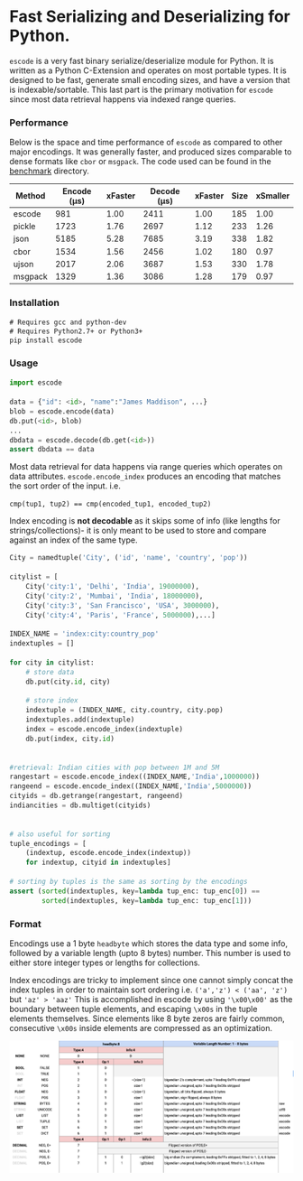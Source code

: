 # Fast Serializing and Deserializing for Python.

`escode` is a very fast binary serialize/deserialize module for Python. It is written as a Python C-Extension and operates on most portable types. It is designed to be fast, generate small encoding sizes, and have a version that is indexable/sortable. This last part is the primary motivation for `escode` since most data retrieval happens via indexed range queries.

### Performance

Below is the space and time performance of `escode` as compared to other major encodings. It was generally faster, and produced sizes comparable to dense formats like `cbor` or `msgpack`. The code used can be found in the [benchmark](https://github.com/awable/escode/tree/master/benchmark) directory.

Method | Encode (μs) | xFaster | Decode (μs) | xFaster | Size | xSmaller
--- |    --- |   --- |    --- |   --- |    --- |   ---
escode | 981 | 1.00 | 2411 | 1.00 | 185 | 1.00
pickle | 1723 | 1.76 | 2697 | 1.12 | 233 | 1.26
json | 5185 | 5.28 | 7685 | 3.19 | 338 | 1.82
cbor | 1534 | 1.56 | 2456 | 1.02 | 180 | 0.97
ujson | 2017 | 2.06 | 3687 | 1.53 | 330 | 1.78
msgpack | 1329 | 1.36 | 3086 | 1.28 | 179 | 0.97

### Installation

```shell
# Requires gcc and python-dev
# Requires Python2.7+ or Python3+
pip install escode
```


### Usage

```python
import escode

data = {"id": <id>, "name":"James Maddison", ...}
blob = escode.encode(data)
db.put(<id>, blob)
...
dbdata = escode.decode(db.get(<id>))
assert dbdata == data
```

Most data retrieval for data happens via range queries which operates on data attributes. `escode.encode_index` produces an encoding that matches the sort order of the input. i.e.

```cmp(tup1, tup2) == cmp(encoded_tup1, encoded_tup2)```

Index encoding is **not decodable** as it skips some of info (like lengths for strings/collections)- it is only meant to be used to store and compare against an index of the same type.

```python
City = namedtuple('City', ('id', 'name', 'country', 'pop'))

citylist = [
    City('city:1', 'Delhi', 'India', 19000000),
    City('city:2', 'Mumbai', 'India', 18000000),
    City('city:3', 'San Francisco', 'USA', 3000000),
    City('city:4', 'Paris', 'France', 5000000),...]

INDEX_NAME = 'index:city:country_pop'
indextuples = []

for city in citylist:
    # store data
    db.put(city.id, city)

    # store index
    indextuple = (INDEX_NAME, city.country, city.pop)
    indextuples.add(indextuple)
    index = escode.encode_index(indextuple)
    db.put(index, city.id)


#retrieval: Indian cities with pop between 1M and 5M
rangestart = escode.encode_index((INDEX_NAME,'India',1000000))
rangeend = escode.encode_index((INDEX_NAME,'India',5000000))
cityids = db.getrange(rangestart, rangeend)
indiancities = db.multiget(cityids)


# also useful for sorting
tuple_encodings = [
    (indextup, escode.encode_index(indextup))
    for indextup, cityid in indextuples]

# sorting by tuples is the same as sorting by the encodings
assert (sorted(indextuples, key=lambda tup_enc: tup_enc[0]) ==
        sorted(indextuples, key=lambda tup_enc: tup_enc[1]))
```


### Format

 Encodings use a 1 byte `headbyte` which stores the data type and some info, followed by a variable length (upto 8 bytes) number. This number is used to either store integer types or lengths for collections.

Index encodings are tricky to implement since one cannot simply concat the index tuples in order to maintain sort ordering i.e. `('a','z') < ('aa', 'z')` but `'az' > 'aaz'` This is accomplished in escode by using `'\x00\x00'` as the boundary between tuple elements, and escaping `\x00s` in the tuple elements themselves. Since elements like 8 byte zeros are fairly common, consecutive `\x00s` inside elements are compressed as an optimization.


![Format Table](https://github.com/awable/escode/blob/master/EscodeFormat.png)
